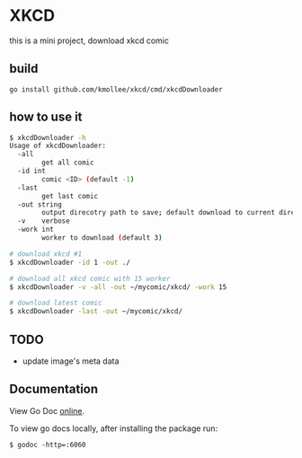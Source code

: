# XKCD

this is a mini project, download xkcd comic

## build

```
go install github.com/kmollee/xkcd/cmd/xkcdDownloader
```

## how to use it

```sh
$ xkcdDownloader -h
Usage of xkcdDownloader:
  -all
        get all comic
  -id int
        comic <ID> (default -1)
  -last
        get last comic
  -out string
        output direcotry path to save; default download to current diretory
  -v    verbose
  -work int
        worker to download (default 3)

# download xkcd #1
$ xkcdDownloader -id 1 -out ./

# download all xkcd comic with 15 worker
$ xkcdDownloader -v -all -out ~/mycomic/xkcd/ -work 15

# download latest comic
$ xkcdDownloader -last -out ~/mycomic/xkcd/

```

## TODO

- update image's meta data

## Documentation

View Go Doc [online](https://godoc.org/github.com/kmollee/xkcd).

To view go docs locally, after installing the package run:

```
$ godoc -http=:6060
```

